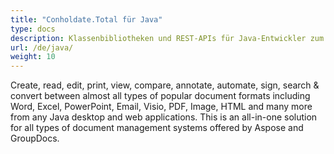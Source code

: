 ```yaml
---
title: "Conholdate.Total für Java"
type: docs
description: Klassenbibliotheken und REST-APIs für Java-Entwickler zum Bearbeiten und Verarbeiten von Dateien aus Word, Excel, PowerPoint, Visio, PDF, CAD und mehreren anderen Kategorien in Web-, Desktop- oder mobilen Apps. Java-Entwickler können auf Windows-, Linux-, MacOS- und Android-Plattformen entwickeln und bereitstellen.
url: /de/java/
weight: 10
---
```


Create, read, edit, print, view, compare, annotate, automate, sign, search & convert between almost all types of popular document formats including Word, Excel, PowerPoint, Email, Visio, PDF, Image, HTML and many more from any Java desktop and web applications. This is an all-in-one solution for all types of document management systems offered by Aspose and GroupDocs.
